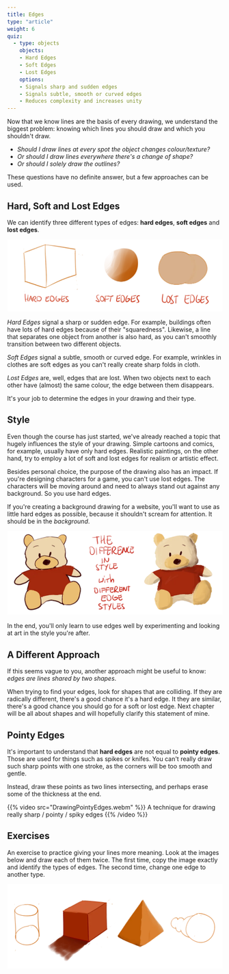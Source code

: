 ```yaml
---
title: Edges
type: "article"
weight: 6
quiz:
  - type: objects
    objects:
    - Hard Edges
    - Soft Edges
    - Lost Edges
    options:
    - Signals sharp and sudden edges
    - Signals subtle, smooth or curved edges
    - Reduces complexity and increases unity
---
```


Now that we know lines are the basis of every drawing, we understand the biggest problem: knowing which lines you should draw and which you shouldn't draw. 

* *Should I draw lines at every spot the object changes colour/texture?* 
* *Or should I draw lines everywhere there's a change of shape?*
* *Or should I solely draw the outlines?* 

These questions have no definite answer, but a few approaches can be used.

## Hard, Soft and Lost Edges

We can identify three different types of edges: **hard edges**, **soft edges** and **lost edges**.

![Examples of the three types of edges.](DrawingEdgeTypes.webp)

*Hard Edges* signal a sharp or sudden edge. For example, buildings often have lots of hard edges because of their "squaredness". Likewise, a line that separates one object from another is also hard, as you can't smoothly transition between two different objects.

*Soft Edges* signal a subtle, smooth or curved edge. For example, wrinkles in clothes are soft edges as you can't really create sharp folds in cloth.

*Lost Edges* are, well, edges that are lost. When two objects next to each other have (almost) the same colour, the edge between them disappears.

It's your job to determine the edges in your drawing and their type.

## Style

Even though the course has just started, we've already reached a topic that hugely influences the style of your drawing. Simple cartoons and comics, for example, usually have only hard edges. Realistic paintings, on the other hand, try to employ a lot of soft and lost edges for realism or artistic effect.

Besides personal choice, the purpose of the drawing also has an impact. If you're designing characters for a game, you can't use lost edges. The characters will be moving around and need to always stand out against any background. So you use hard edges. 

If you're creating a background drawing for a website, you'll want to use as little hard edges as possible, because it shouldn't scream for attention. It should be in the _background_.

![Example of how edges make all the difference for a drawing style.](DrawingEdgeStyle.webp)

In the end, you'll only learn to use edges well by experimenting and looking at art in the style you're after.

## A Different Approach

If this seems vague to you, another approach might be useful to know: *edges are lines shared by two shapes*.

When trying to find your edges, look for shapes that are colliding. If they are radically different, there's a good chance it's a hard edge. It they are similar, there's a good chance you should go for a soft or lost edge. Next chapter will be all about shapes and will hopefully clarify this statement of mine.

## Pointy Edges

It's important to understand that **hard edges** are not equal to **pointy edges**. Those are used for things such as spikes or knifes. You can't really draw such sharp points with one stroke, as the corners will be too smooth and gentle.

Instead, draw these points as two lines intersecting, and perhaps erase some of the thickness at the end.

{{% video src="DrawingPointyEdges.webm" %}}
A technique for drawing really sharp / pointy / spiky edges
{{% /video %}}

## Exercises

An exercise to practice giving your lines more meaning. Look at the images below and draw each of them twice. The first time, copy the image exactly and identify the types of edges. The second time, change one edge to another type.

![An exercise for consciously working with edges.](DrawingEdgesExercise.webp)
